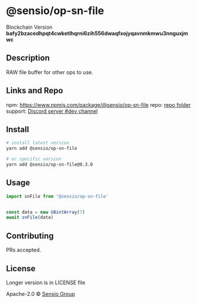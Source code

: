 
  # @sensio/op-sn-file

  Blockchain Version **bafy2bzacedhpqt4cwketlhqrni6zih556dwaqfxojyqavnmkmwu3nnguxjmwc**
  

  ## Description 
  
  RAW file buffer for other ops to use.
  
  ##  Links and Repo

  npm: https://www.npmjs.com/package/@sensio/op-sn-file
  repo: [repo folder](https://gitlab.com/sensio_group/network-js/-/tree/master/operations/snFile)
  support: [Discord server #dev channel](https://discord.gg/JsdKZ5K) 

  ## Install
  
  ```sh
  # install latest version
  yarn add @sensio/op-sn-file

  # or specific version
  yarn add @sensio/op-sn-file@0.3.0
  ```
  
  ## Usage
  
  ```ts
  import snFile from '@sensio/op-sn-file'


  const data = new U8intArray(7)
  await snFile(data)
  ```
  
  ## Contributing
  
  PRs accepted.
  
  ## License
  
  Longer version is in LICENSE file
  
  Apache-2.0 © [Sensio Group](https://sensio.group) 
  